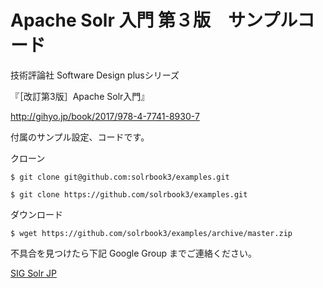 # Apache Solr 入門 第３版　サンプルコード

技術評論社 Software Design plusシリーズ

『［改訂第3版］Apache Solr入門』

http://gihyo.jp/book/2017/978-4-7741-8930-7

付属のサンプル設定、コードです。

クローン

```
$ git clone git@github.com:solrbook3/examples.git
```

```
$ git clone https://github.com/solrbook3/examples.git
```

ダウンロード

```
$ wget https://github.com/solrbook3/examples/archive/master.zip
```

不具合を見つけたら下記 Google Group までご連絡ください。

[SIG Solr JP](https://groups.google.com/forum/?hl=ja#!forum/sig-solr-jp)
